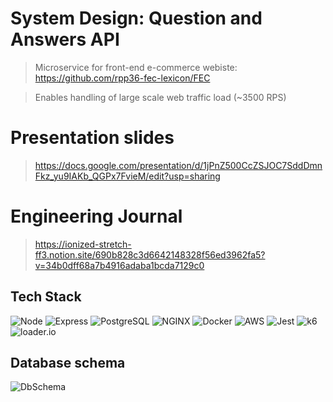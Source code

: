 # System Design: Question and Answers API
 > Microservice for front-end e-commerce webiste: https://github.com/rpp36-fec-lexicon/FEC 
 
 > Enables handling of large scale web traffic load (~3500 RPS)


# Presentation slides
  > https://docs.google.com/presentation/d/1jPnZ500CcZSJOC7SddDmnFkz_yu9IAKb_QGPx7FvieM/edit?usp=sharing
  
# Engineering Journal  
  > https://ionized-stretch-ff3.notion.site/690b828c3d6642148328f56ed3962fa5?v=34b0dff68a7b4916adaba1bcda7129c0
  
## Tech Stack

![Node](https://img.shields.io/badge/-Node-9ACD32?logo=node.js&logoColor=white&style=for-the-badge)
![Express](https://img.shields.io/badge/-Express-DCDCDC?logo=express&logoColor=black&style=for-the-badge)
![PostgreSQL](https://img.shields.io/badge/-PostgreSQL-0064a5?logo=postgresql&logoColor=white&style=for-the-badge)
![NGINX](https://img.shields.io/badge/-NGINX-009900?logo=nginx&logoColor=white&style=for-the-badge)
![Docker](https://img.shields.io/badge/-Docker-2496ED?logo=docker&logoColor=white&style=for-the-badge)
![AWS](https://img.shields.io/badge/-AWS-232F3E?logo=amazonaws&logoColor=white&style=for-the-badge)
![Jest](https://img.shields.io/badge/-Jest-C21325?logo=jest&logoColor=white&style=for-the-badge)
![k6](https://img.shields.io/badge/-k6.io-4c00b0?logo=loader.io&logoColor=White&style=for-the-badge)
![loader.io](https://img.shields.io/badge/-loader.io-6495ED?logo=loader.io&logoColor=white&style=for-the-badge)


## Database schema

![DbSchema](https://user-images.githubusercontent.com/81248975/199600733-901bd9da-26ce-4033-8620-e91acd3d1aca.png)
